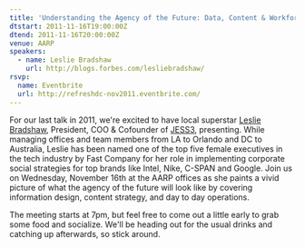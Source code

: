 ```yaml
---
title: 'Understanding the Agency of the Future: Data, Content & Workforce'
dtstart: 2011-11-16T19:00:00Z
dtend: 2011-11-16T20:00:00Z
venue: AARP
speakers:
  - name: Leslie Bradshaw
    url: http://blogs.forbes.com/lesliebradshaw/
rsvp:
  name: Eventbrite
  url: http://refreshdc-nov2011.eventbrite.com/
---
```


For our last talk in 2011, we're excited to have local superstar [Leslie Bradshaw](http://blogs.forbes.com/lesliebradshaw/), President, COO & Cofounder of [JESS3](http://jess3.com/), presenting. While managing offices and team members from LA to Orlando and DC to Australia, Leslie has been named one of the top five female executives in the tech industry by Fast Company for her role in implementing corporate social strategies for top brands like Intel, Nike, C-SPAN and Google. Join us on Wednesday, November 16th at the AARP offices as she paints a vivid picture of what the agency of the future will look like by covering information design, content strategy, and day to day operations.

The meeting starts at 7pm, but feel free to come out a little early to grab some food and socialize. We'll be heading out for the usual drinks and catching up afterwards, so stick around.